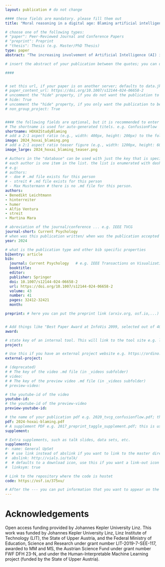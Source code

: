 ```yaml
---
layout: publication # do not change

#### these fields are mandatory. please fill them out
title: "Moral reasoning in a digital age: Blaming artificial intelligence for incorrect high-risk decisions"

# choose one of the following types:
# "paper": Peer-Reviewed Journal and Conference Papers
# "preprint": Preprint
# "thesis": Thesis (e.g. Master/PhD Thesis)
type: paper
abstract: "The increasing involvement of Artificial Intelligence (AI) in moral decision situations raises the possibility of users attributing blame to AI-based systems for negative outcomes. In two experimental studies with a total of N = 911 participants, we explored the attribution of blame and underlying moral reasoning. Participants had to classify mushrooms in pictures as edible or poisonous with support of an AI-based app. Afterwards, participants read a fictitious scenario in which a misclassification due to an erroneous AI recommendation led to the poisoning of a person. In the first study, increased system transparency through explainable AI techniques reduced blaming of AI. A follow-up study showed that attribution of blame to each actor in the scenario depends on their perceived obligation and capacity to prevent such an event. Thus, blaming AI is indirectly associated with mind attribution and blaming oneself is associated with the capability to recognize a wrong classification. We discuss implications for future research on moral cognition in the context of human–AI interaction." 

# insert the abstract of your publication between the quotes; you can use html e.g. to make links (<a></a>) or generate bold (<b></b>) etc. text 

####


# set this url, if your paper is on another server; defaults to data.jku-vds-lab.at
# paper_content_url: https://doi.org/10.1007/s12144-024-06658-2
# uncomment the "hide" property, if you do not want the publication to be displayed on the website (usually you don't need this)
# hide: True
# uncomment the "hide" property, if you only want the publication to be displayed on your personal page (i.e. publications where you contributed, but does not have anything to do with the Vis Group e.g. Master Thesis,...)
# non_group_project: True


#### the following fields are optional, but it is recommended to enter as much information as possible
# The shortname is used for auto-generated titels. e.g. ConfusionFlow
shortname: HOXAIStudyBlaming
# add a 2:1 aspect ratio (e.g., width: 400px, height: 200px) to the folder /assets/images/papers/ e.g. 2020_tvcg_confusionflow.png
image: 2024_hoxai_blaming.png
# add a 2:1 aspect ratio teaser figure (e.g., width: 1200px, height: 600px) to the folder /assets/images/papers/ e.g. 2020_tvcg_confusionflow_teaser.png
image_large: 2024_hoxai_blaming_teaser.png

# Authors in the "database" can be used with just the key that is specified in the corresponding .md file (usually it is the lastname in lower case e.g. doe). Authors that do not have an individual page here should be stated with their full name (e.g. John Doe)
# each author is one item in the list. the list is enumerated with dashes ("-")
# e.g:
# authors:
# - doe # .md file exists for this person
# - streit # .md file exists for this person
# - Max Mustermann # there is no .md file for this person.
authors:
- Benedikt Leichtmann
- hinterreiter
- humer
- Alfio Ventura
- streit
- Martina Mara

# abreviation of the journal/conference ... e.g. IEEE TVCG
journal-short: Current Psychology
# when was this publication written/ when was the publication accepted (e.g. 2020)
year: 2024

# what is the publication type and other bib specific properties
bibentry: article
bib:
  journal: Current Psychology	# e.g. IEEE Transactions on Visualization and Computer Graphics (to appear)
  booktitle:
  editor:
  publisher: Springer
  doi: 10.1007/s12144-024-06658-2
  url: https://doi.org/10.1007/s12144-024-06658-2
  volume: 43
  number: 41
  pages: 32412-‌32421
  month: 

preprint: # here you can put the preprint link (arxiv.org, osf.io,...) e.g. https://arxiv.org/abs/1910.00969


# Add things like "Best Paper Award at InfoVis 2099, selected out of 4000 submissions"
award:

# state key of an internal tool. This will link to the tool site e.g. lineup (usually not needed)
project: 

# Use this if you have an external project website e.g. https://ordino.caleydoapp.org/
external-project:

# (deprecated)
# # The key of the video .md file (in _videos subfolder)
# video: 
# # The key of the preview video .md file (in _videos subfolder)
# preview-video:

# the youtube-id of the video
youtube-id: 
# the youtube-id of the preview-video
preview-youtube-id: 

# the name of your publication pdf e.g. 2020_tvcg_confusionflow.pdf; this is usually uploaded to the caleydo aws server
pdf: 2024-hoxai-blaming.pdf
# A supplement PDF e.g. 2017_preprint_taggle_supplement.pdf; this is usually uploaded to the caleydo aws server
supplement: 

# Extra supplements, such as talk slides, data sets, etc.
supplements:
#- name: General UpSet
#  # use link instead of abslink if you want to link to the master directory
#  abslink: http://vials.io/talk/
#  # defaults to a download icon, use this if you want a link-out icon
#  linksym: true

# Link to the repository where the code is hostet
code: https://osf.io/375xu/

# After the --- you can put information that you want to appear on the website using markdown formatting or HTML. A good example are acknowledgements, extra references, an erratum, etc.
---
```


# Acknowledgements

Open access funding provided by Johannes Kepler University Linz. This work was funded by Johannes Kepler University Linz, Linz Institute of Technology (LIT), the State of Upper Austria, and the Federal Ministry of Education, Science and Research under grant number LIT-2019-7-SEE-117, awarded to MM and MS, the Austrian Science Fund under grant number FWF DFH 23-N, and under the Human-Interpretable Machine Learning project (funded by the State of Upper Austria).
